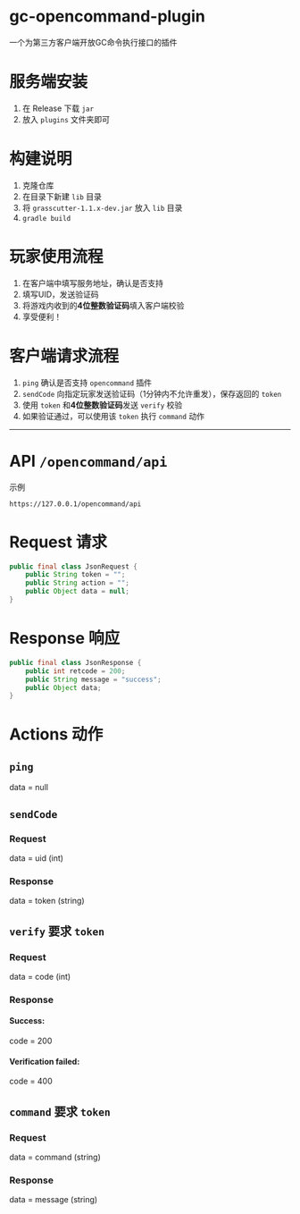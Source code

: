 # gc-opencommand-plugin

一个为第三方客户端开放GC命令执行接口的插件

# 服务端安装
1. 在 Release 下载 `jar`
2. 放入 `plugins` 文件夹即可

# 构建说明
1. 克隆仓库
2. 在目录下新建 `lib` 目录
3. 将 `grasscutter-1.1.x-dev.jar` 放入 `lib` 目录
4. `gradle build`

# 玩家使用流程
1. 在客户端中填写服务地址，确认是否支持
2. 填写UID，发送验证码
3. 将游戏内收到的**4位整数验证码**填入客户端校验
4. 享受便利！

# 客户端请求流程
1. `ping` 确认是否支持 `opencommand` 插件
2. `sendCode` 向指定玩家发送验证码（1分钟内不允许重发），保存返回的 `token`
3. 使用 `token` 和**4位整数验证码**发送 `verify` 校验
4. 如果验证通过，可以使用该 `token` 执行 `command` 动作

---

# API `/opencommand/api`
示例
```
https://127.0.0.1/opencommand/api
```

# Request 请求
```java
public final class JsonRequest {
    public String token = "";
    public String action = "";
    public Object data = null;
}
```

# Response 响应
```java
public final class JsonResponse {
    public int retcode = 200;
    public String message = "success";
    public Object data;
}
```

# Actions 动作
## `ping`
data = null

## `sendCode`
### Request
data = uid (int)
### Response
data = token (string)

## `verify` 要求 `token`
### Request
data = code (int)
### Response
#### Success:
code = 200
#### Verification failed:
code = 400

## `command` 要求 `token`
### Request
data = command (string)
### Response
data = message (string)
